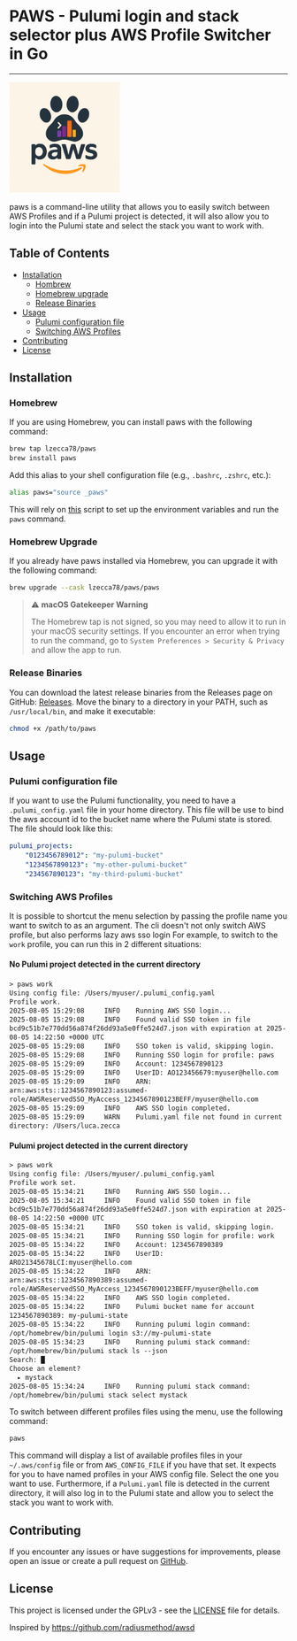 # PAWS - Pulumi login and stack selector plus AWS Profile Switcher in Go

---

<img src="assets/paws.png" width="200">

paws is a command-line utility that allows you to easily switch between AWS Profiles and if a Pulumi project is detected, it will also allow you to login into the Pulumi state and select the stack you want to work with.

## Table of Contents

- [Installation](#installation)
    - [Hombrew](#homebrew)
    - [Homebrew upgrade](#homebrew-upgrade)
    - [Release Binaries](#release-binaries)
- [Usage](#usage)
    - [Pulumi configuration file](#pulumi-configuration-file)
    - [Switching AWS Profiles](#switching-aws-profiles)
- [Contributing](#contributing)
- [License](#license)

## Installation

### Homebrew
If you are using Homebrew, you can install paws with the following command:

```sh
brew tap lzecca78/paws
brew install paws
```

Add this alias to your shell configuration file (e.g., `.bashrc`, `.zshrc`, etc.):

```sh
alias paws="source _paws"

```
This will rely on [this](./scripts/_paws) script to set up the environment variables and run the `paws` command.

### Homebrew Upgrade
If you already have paws installed via Homebrew, you can upgrade it with the following command:

```sh
brew upgrade --cask lzecca78/paws/paws
```

> ⚠️ **macOS Gatekeeper Warning**
> 
> The Homebrew tap is not signed, so you may need to allow it to run in your macOS security settings. If you encounter an error when trying to run the command, go to `System Preferences > Security & Privacy` and allow the app to run.


### Release Binaries
You can download the latest release binaries from the Releases page on GitHub: [Releases](https://github.com/lzecca78/paws/releases).
Move the binary to a directory in your PATH, such as `/usr/local/bin`, and make it executable:

```sh
chmod +x /path/to/paws
```

## Usage

### Pulumi configuration file

If you want to use the Pulumi functionality, you need to have a `.pulumi_config.yaml` file in your home directory. This file will be use to bind the aws account id to the bucket name where the Pulumi state is stored. The file should look like this:

```yaml
pulumi_projects:
    "0123456789012": "my-pulumi-bucket"
    "1234567890123": "my-other-pulumi-bucket"
    "234567890123": "my-third-pulumi-bucket"
```    

### Switching AWS Profiles

It is possible to shortcut the menu selection by passing the profile name you want to switch to as an argument. The cli doesn't not only switch AWS profile, but also performs lazy aws sso login
For example, to switch to the `work` profile, you can run this in 2 different situations:

#### No Pulumi project detected in the current directory

```
> paws work 
Using config file: /Users/myuser/.pulumi_config.yaml
Profile work.
2025-08-05 15:29:08     INFO    Running AWS SSO login...
2025-08-05 15:29:08     INFO    Found valid SSO token in file bcd9c51b7e770dd56a874f26dd93a5e0ffe524d7.json with expiration at 2025-08-05 14:22:50 +0000 UTC
2025-08-05 15:29:08     INFO    SSO token is valid, skipping login.
2025-08-05 15:29:08     INFO    Running SSO login for profile: paws
2025-08-05 15:29:09     INFO    Account: 1234567890123
2025-08-05 15:29:09     INFO    UserID: AO123456679:myuser@hello.com
2025-08-05 15:29:09     INFO    ARN: arn:aws:sts::1234567890123:assumed-role/AWSReservedSSO_MyAccess_1234567890123BEFF/myuser@hello.com
2025-08-05 15:29:09     INFO    AWS SSO login completed.
2025-08-05 15:29:09     WARN    Pulumi.yaml file not found in current directory: /Users/luca.zecca
```

#### Pulumi project detected in the current directory

```
> paws work 
Using config file: /Users/myuser/.pulumi_config.yaml
Profile work set.
2025-08-05 15:34:21     INFO    Running AWS SSO login...
2025-08-05 15:34:21     INFO    Found valid SSO token in file bcd9c51b7e770dd56a874f26dd93a5e0ffe524d7.json with expiration at 2025-08-05 14:22:50 +0000 UTC
2025-08-05 15:34:21     INFO    SSO token is valid, skipping login.
2025-08-05 15:34:21     INFO    Running SSO login for profile: work
2025-08-05 15:34:22     INFO    Account: 1234567890389
2025-08-05 15:34:22     INFO    UserID: ARO21345678LCI:myuser@hello.com
2025-08-05 15:34:22     INFO    ARN: arn:aws:sts::1234567890389:assumed-role/AWSReservedSSO_MyAccess_1234567890123BEFF/myuser@hello.com
2025-08-05 15:34:22     INFO    AWS SSO login completed.
2025-08-05 15:34:22     INFO    Pulumi bucket name for account 1234567890389: my-pulumi-state
2025-08-05 15:34:22     INFO    Running pulumi login command: /opt/homebrew/bin/pulumi login s3://my-pulumi-state
2025-08-05 15:34:23     INFO    Running pulumi stack command: /opt/homebrew/bin/pulumi stack ls --json
Search: █
Choose an element?
  ▸ mystack
2025-08-05 15:34:24     INFO    Running pulumi stack command: /opt/homebrew/bin/pulumi stack select mystack
```


To switch between different profiles files using the menu, use the following command:

```bash
paws
```

This command will display a list of available profiles files in your `~/.aws/config` file or from `AWS_CONFIG_FILE`
if you have that set. It expects for you to have named profiles in your AWS config file. Select the one you want to use.
Furthermore, if a `Pulumi.yaml` file is detected in the current directory, it will also log in to the Pulumi state and allow you to select the stack you want to work with.

## Contributing

If you encounter any issues or have suggestions for improvements, please open an issue or create a pull request on [GitHub](https://github.com/lzecca78/awsd).

## License

This project is licensed under the GPLv3 - see the [LICENSE](LICENSE) file for details.


Inspired by https://github.com/radiusmethod/awsd

